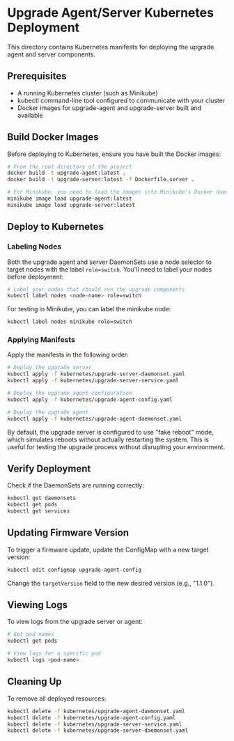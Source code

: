 # Upgrade Agent/Server Kubernetes Deployment

This directory contains Kubernetes manifests for deploying the upgrade agent and server components.

## Prerequisites

- A running Kubernetes cluster (such as Minikube)
- kubectl command-line tool configured to communicate with your cluster
- Docker images for upgrade-agent and upgrade-server built and available

## Build Docker Images

Before deploying to Kubernetes, ensure you have built the Docker images:

```bash
# From the root directory of the project
docker build -t upgrade-agent:latest .
docker build -t upgrade-server:latest -f Dockerfile.server .

# For Minikube, you need to load the images into Minikube's Docker daemon
minikube image load upgrade-agent:latest
minikube image load upgrade-server:latest
```

## Deploy to Kubernetes

### Labeling Nodes

Both the upgrade agent and server DaemonSets use a node selector to target nodes with the label `role=switch`. You'll need to label your nodes before deployment:

```bash
# Label your nodes that should run the upgrade components
kubectl label nodes <node-name> role=switch
```

For testing in Minikube, you can label the minikube node:

```bash
kubectl label nodes minikube role=switch
```

### Applying Manifests

Apply the manifests in the following order:

```bash
# Deploy the upgrade server
kubectl apply -f kubernetes/upgrade-server-daemonset.yaml
kubectl apply -f kubernetes/upgrade-server-service.yaml

# Deploy the upgrade agent configuration
kubectl apply -f kubernetes/upgrade-agent-config.yaml

# Deploy the upgrade agent
kubectl apply -f kubernetes/upgrade-agent-daemonset.yaml
```

By default, the upgrade server is configured to use "fake reboot" mode, which simulates reboots without actually restarting the system. This is useful for testing the upgrade process without disrupting your environment.

## Verify Deployment

Check if the DaemonSets are running correctly:

```bash
kubectl get daemonsets
kubectl get pods
kubectl get services
```

## Updating Firmware Version

To trigger a firmware update, update the ConfigMap with a new target version:

```bash
kubectl edit configmap upgrade-agent-config
```

Change the `targetVersion` field to the new desired version (e.g., "1.1.0").

## Viewing Logs

To view logs from the upgrade server or agent:

```bash
# Get pod names
kubectl get pods

# View logs for a specific pod
kubectl logs <pod-name>
```

## Cleaning Up

To remove all deployed resources:

```bash
kubectl delete -f kubernetes/upgrade-agent-daemonset.yaml
kubectl delete -f kubernetes/upgrade-agent-config.yaml
kubectl delete -f kubernetes/upgrade-server-service.yaml
kubectl delete -f kubernetes/upgrade-server-daemonset.yaml
```
